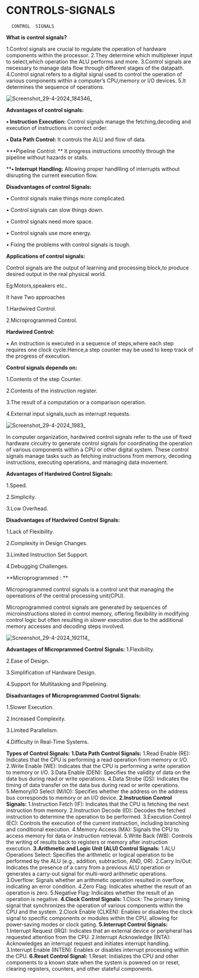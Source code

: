 # CONTROLS-SIGNALS

      CONTROL  SIGNALS
**What is control signals?**


1.Control signals are crucial to regulate the operation of hardware components within the processor.
2.They determine which multiplexer input to select,which operation the ALU performs and more.
3.Control signals are necessary to manage data flow through different stages of the datapath.
4.Control signal refers to a digital signal used to control the operation of various components within a computer’s CPU,memory or I/O devices.
5.It determines the sequence of operations.

              


 ![Screenshot_29-4-2024_184346_](https://github.com/DHARSHINI-GP/CONTROLS-SIGNALS/assets/168258983/a9fea28c-fe04-4f5e-a3ae-88816d31dd17)




**Advantages of control signals:**

**•	Instruction Execution:**  Control signals manage the fetching,decoding and execution of instructions in correct order.

**•	Data Path Control:** It controls the ALU and flow of data.

**•Pipeline Control: **  It progress instructions smoothly through the pipeline without hazards or stalls.

****•	Interrupt Handling:**  Allowing proper handllling of interrupts without disrupting the current execution flow.

**Disadvantages of control Signals:**

•	Control signals make things more complicated.

•	Control signals can slow things down.

•	Control signals need more space.

•	Control signals use more energy.

•	Fixing the problems with control signals is tough.

**Applications of control signals:**

Control signals are the output of learning and processing block,to produce desired output in the real physical world.

Eg:Motors,speakers etc..



It have Two approaches

1.Hardwired  Control.

2.Microprogrammed  Control.

**Hardwired Control:**

•	An instruction is executed in a sequence of steps,where each step requires one clock cycle.Hence,a step counter may be used to keep track of the progress of execution.
  
**Control signals depends on:**

1.Contents of the step Counter.

2.Contents of the instruction register.

3.The result of  a computation or a comparison operation.

4.External input signals,such as interrupt requests.


![Screenshot_29-4-2024_1983_](https://github.com/DHARSHINI-GP/CONTROLS-SIGNALS/assets/168258983/257d4795-2c0d-4a43-89b2-c0747e245ab2)




In computer organization, hardwired control signals refer to the use of fixed hardware circuitry to generate control signals for coordinating the operation of various components within a CPU or other digital system. These control signals manage tasks such as fetching instructions from memory, decoding instructions, executing operations, and managing data movement.

**Advantages of Hardwired Control Signals:**

  1.Speed.
  
  2.Simplicity.
  
  3.Low Overhead.

**Disadvantages of Hardwired Control Signals:**

 1.Lack of Flexibility. 
 
 2.Complexity in Design Changes.
 
 3.Limited Instruction Set Support.
 
 4.Debugging Challenges.

**Microprogrammed : **

  Microprogrammed control signals is a control unit that managing the opereations of the central processing unit(CPU). 
             
  Microprogrammed control signals are generated by sequences of microinstructions stored in control memory, offering flexibility in modifying control logic but often resulting in slower execution due to the additional memory accesses and decoding steps involved.
             
                     
![Screenshot_29-4-2024_192114_](https://github.com/DHARSHINI-GP/CONTROLS-SIGNALS/assets/168258983/3a1ee57f-4b0f-43eb-a5f7-72bcfc51bb31)

**Advantages of Microprammed Control Signals:**
1.Flexibility.

2.Ease of Design.

3.Simplification of Hardware Design.

4.Support for Multitasking and Pipelining.

**Disadvantages of Microprogrammed Control Signals:**

1.Slower Execution.

2.Increased Complexity.

3.Limited Parallelism.

4.Difficulty in Real-Time Systems.

**Types of Control Signals:**
   **1.Data Path Control Signals:**
        1.Read Enable (RE): Indicates that the CPU is performing a read operation from memory or I/O.
        2.Write Enable (WE): Indicates that the CPU is performing a write operation to memory or I/O.
        3.Data Enable (DEN): Specifies the validity of data on the data bus during read or write operations.
        4.Data Strobe (DS): Indicates the timing of data transfer on the data bus during read or write operations.
        5.Memory/IO Select (M/IO): Specifies whether the address on the address bus corresponds to memory or an I/O device.
**2.Instruction Control Signals:**
        1.Instruction Fetch (IF): Indicates that the CPU is fetching the next instruction from memory.
        2.Instruction Decode (ID): Decodes the fetched instruction to determine the operation to be performed.
        3.Execution Control (EC): Controls the execution of the current instruction, including branching and conditional execution.
        4.Memory Access (MA): Signals the CPU to access memory for data or instruction retrieval.
        5.Write Back (WB): Controls the writing of results back to registers or memory after instruction execution.
**3.Arithmetic and Logic Unit (ALU) Control Signals:**
        1.ALU Operations Select: Specifies the arithmetic or logical operation to be performed by the ALU (e.g., addition, subtraction, AND, OR).
        2.Carry In/Out: Indicates the presence of a carry from a previous ALU operation or generates a carry-out signal for multi-word arithmetic operations.
        3.Overflow: Signals whether an arithmetic operation resulted in overflow, indicating an error condition.
        4.Zero Flag: Indicates whether the result of an operation is zero.
        5.Negative Flag: Indicates whether the result of an operation is negative.
**4.Clock Control Signals:**
        1.Clock: The primary timing signal that synchronizes the operation of various components within the CPU and the system.
        2.Clock Enable (CLKEN): Enables or disables the clock signal to specific components or modules within the CPU, allowing for power-saving modes or clock gating.
**5.Interrupt Control Signals:**
        1.Interrupt Request (IRQ): Indicates that an external device or peripheral has requested attention from the CPU.
        2.Interrupt Acknowledge (INTA): Acknowledges an interrupt request and initiates interrupt handling.
        3.Interrupt Enable (INTEN): Enables or disables interrupt processing within the CPU.
**6.Reset Control Signal:**
        1.Reset: Initializes the CPU and other components to a known state when the system is powered on or reset, clearing registers, counters, and other stateful components.














             

